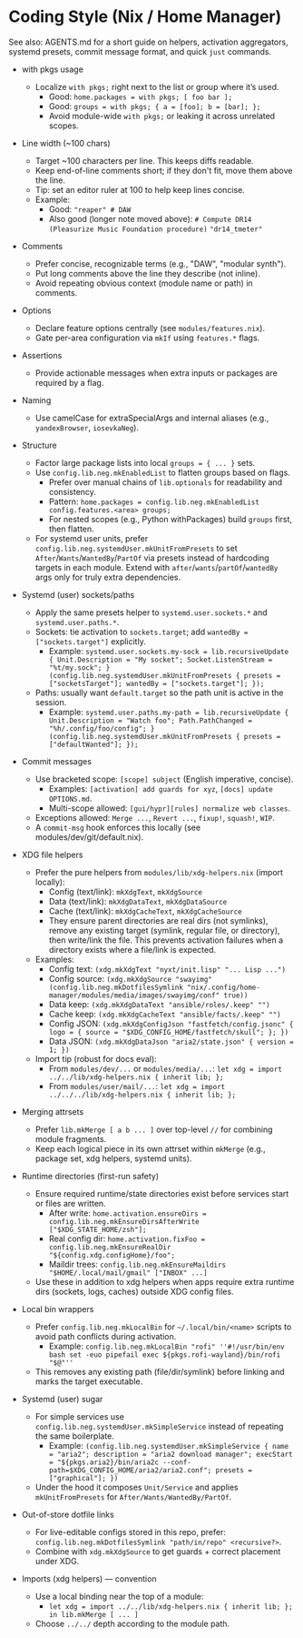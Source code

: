 # Coding Style (Nix / Home Manager)

See also: AGENTS.md for a short guide on helpers, activation aggregators, systemd presets, commit message format, and quick `just` commands.

- with pkgs usage
  - Localize `with pkgs;` right next to the list or group where it’s used.
    - Good: `home.packages = with pkgs; [ foo bar ];`
    - Good: `groups = with pkgs; { a = [foo]; b = [bar]; };`
    - Avoid module-wide `with pkgs;` or leaking it across unrelated scopes.
- Line width (~100 chars)
  - Target ~100 characters per line. This keeps diffs readable.
  - Keep end-of-line comments short; if they don't fit, move them above the line.
  - Tip: set an editor ruler at 100 to help keep lines concise.
  - Example:
    - Good: `"reaper" # DAW`
    - Also good (longer note moved above):
      `# Compute DR14 (Pleasurize Music Foundation procedure)`
      `"dr14_tmeter"`
- Comments
  - Prefer concise, recognizable terms (e.g., "DAW", "modular synth").
  - Put long comments above the line they describe (not inline).
  - Avoid repeating obvious context (module name or path) in comments.
- Options
  - Declare feature options centrally (see `modules/features.nix`).
  - Gate per-area configuration via `mkIf` using `features.*` flags.
- Assertions
  - Provide actionable messages when extra inputs or packages are required by a flag.
- Naming
  - Use camelCase for extraSpecialArgs and internal aliases (e.g., `yandexBrowser`, `iosevkaNeg`).
- Structure
  - Factor large package lists into local `groups = { ... }` sets.
  - Use `config.lib.neg.mkEnabledList` to flatten groups based on flags.
    - Prefer over manual chains of `lib.optionals` for readability and consistency.
    - Pattern: `home.packages = config.lib.neg.mkEnabledList config.features.<area> groups;`
    - For nested scopes (e.g., Python withPackages) build `groups` first, then flatten.
  - For systemd user units, prefer `config.lib.neg.systemdUser.mkUnitFromPresets` to set `After`/`Wants`/`WantedBy`/`PartOf` via presets instead of hardcoding targets in each module. Extend with `after`/`wants`/`partOf`/`wantedBy` args only for truly extra dependencies.

- Systemd (user) sockets/paths
  - Apply the same presets helper to `systemd.user.sockets.*` and `systemd.user.paths.*`.
  - Sockets: tie activation to `sockets.target`; add `wantedBy = ["sockets.target"]` explicitly.
    - Example:
      `systemd.user.sockets.my-sock = lib.recursiveUpdate { Unit.Description = "My socket"; Socket.ListenStream = "%t/my.sock"; } (config.lib.neg.systemdUser.mkUnitFromPresets { presets = ["socketsTarget"]; wantedBy = ["sockets.target"]; });`
  - Paths: usually want `default.target` so the path unit is active in the session.
    - Example:
      `systemd.user.paths.my-path = lib.recursiveUpdate { Unit.Description = "Watch foo"; Path.PathChanged = "%h/.config/foo/config"; } (config.lib.neg.systemdUser.mkUnitFromPresets { presets = ["defaultWanted"]; });`

- Commit messages
  - Use bracketed scope: `[scope] subject` (English imperative, concise).
    - Examples: `[activation] add guards for xyz`, `[docs] update OPTIONS.md`.
    - Multi-scope allowed: `[gui/hypr][rules] normalize web classes`.
  - Exceptions allowed: `Merge ...`, `Revert ...`, `fixup!`, `squash!`, `WIP`.
  - A `commit-msg` hook enforces this locally (see modules/dev/git/default.nix).

- XDG file helpers
  - Prefer the pure helpers from `modules/lib/xdg-helpers.nix` (import locally):
    - Config (text/link): `mkXdgText`, `mkXdgSource`
    - Data (text/link): `mkXdgDataText`, `mkXdgDataSource`
    - Cache (text/link): `mkXdgCacheText`, `mkXdgCacheSource`
    - They ensure parent directories are real dirs (not symlinks), remove any
      existing target (symlink, regular file, or directory), then write/link
      the file. This prevents activation failures when a directory exists where
      a file/link is expected.
  - Examples:
    - Config text: `(xdg.mkXdgText "nyxt/init.lisp" "... Lisp ...")`
    - Config source: `(xdg.mkXdgSource "swayimg" (config.lib.neg.mkDotfilesSymlink "nix/.config/home-manager/modules/media/images/swayimg/conf" true))`
    - Data keep: `(xdg.mkXdgDataText "ansible/roles/.keep" "")`
    - Cache keep: `(xdg.mkXdgCacheText "ansible/facts/.keep" "")`
    - Config JSON: `(xdg.mkXdgConfigJson "fastfetch/config.jsonc" { logo = { source = "$XDG_CONFIG_HOME/fastfetch/skull"; }; })`
    - Data JSON: `(xdg.mkXdgDataJson "aria2/state.json" { version = 1; })`
  - Import tip (robust for docs eval): 
    - From `modules/dev/...` or `modules/media/...`: `let xdg = import ../../lib/xdg-helpers.nix { inherit lib; };`
    - From `modules/user/mail/...`: `let xdg = import ../../../lib/xdg-helpers.nix { inherit lib; };`

- Merging attrsets
  - Prefer `lib.mkMerge [ a b ... ]` over top-level `//` for combining module fragments.
  - Keep each logical piece in its own attrset within `mkMerge` (e.g., package set, xdg helpers, systemd units).

- Runtime directories (first-run safety)
  - Ensure required runtime/state directories exist before services start or files are written.
    - After write: `home.activation.ensureDirs = config.lib.neg.mkEnsureDirsAfterWrite ["$XDG_STATE_HOME/zsh"];`
    - Real config dir: `home.activation.fixFoo = config.lib.neg.mkEnsureRealDir "${config.xdg.configHome}/foo";`
    - Maildir trees: `config.lib.neg.mkEnsureMaildirs "$HOME/.local/mail/gmail" ["INBOX" ...]`
  - Use these in addition to xdg helpers when apps require extra runtime dirs (sockets, logs, caches) outside XDG config files.

- Local bin wrappers
  - Prefer `config.lib.neg.mkLocalBin` for `~/.local/bin/<name>` scripts to avoid path conflicts during activation.
    - Example:
      `config.lib.neg.mkLocalBin "rofi" ''#!/usr/bin/env bash
        set -euo pipefail
        exec ${pkgs.rofi-wayland}/bin/rofi "$@"''`
  - This removes any existing path (file/dir/symlink) before linking and marks the target executable.

- Systemd (user) sugar
  - For simple services use `config.lib.neg.systemdUser.mkSimpleService` instead of repeating the same boilerplate.
    - Example:
      `(config.lib.neg.systemdUser.mkSimpleService {
        name = "aria2";
        description = "aria2 download manager";
        execStart = "${pkgs.aria2}/bin/aria2c --conf-path=$XDG_CONFIG_HOME/aria2/aria2.conf";
        presets = ["graphical"];
      })`
  - Under the hood it composes `Unit/Service` and applies `mkUnitFromPresets` for `After/Wants/WantedBy/PartOf`.

- Out-of-store dotfile links
  - For live-editable configs stored in this repo, prefer: `config.lib.neg.mkDotfilesSymlink "path/in/repo" <recursive?>`.
  - Combine with `xdg.mkXdgSource` to get guards + correct placement under XDG.

- Imports (xdg helpers) — convention
  - Use a local binding near the top of a module:
    - `let xdg = import ../../lib/xdg-helpers.nix { inherit lib; }; in lib.mkMerge [ ... ]`
  - Choose `../../` depth according to the module path.
